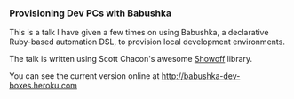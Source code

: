 ### Provisioning Dev PCs with Babushka

This is a talk I have given a few times on using Babushka, a declarative Ruby-based automation DSL, to provision local development environments.

The talk is written using Scott Chacon's awesome [Showoff](https://github.com/schacon/showoff) library.

You can see the current version online at http://babushka-dev-boxes.heroku.com